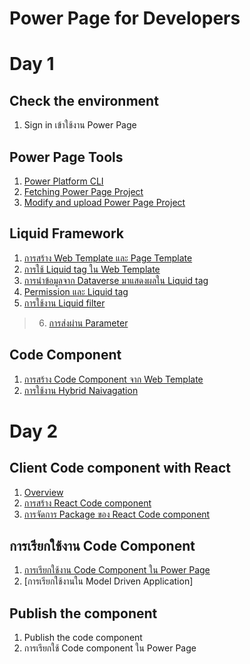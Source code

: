 
# Power Page for Developers

# Day 1

## Check the environment

1. Sign in เข้าใช้งาน Power Page

## Power Page Tools

1. [Power Platform CLI](contents/power-platform-cli.md)
2. [Fetching Power Page Project](contents/accessing-power-page.md)
3. [Modify and upload Power Page Project](contents/modify-and-upload-power-page-project.md)

## Liquid Framework

1. [การสร้าง Web Template และ Page Template](contents/liquid-framework/create-web-template.md)
2. [การใช้ Liquid tag ใน Web Template](contents/liquid-framework/liquid-tag.md)
3. [การนำข้อมูลจาก Dataverse มาแสดงผลใน Liquid tag](contents/liquid-framework/liquid-tag-with-dataverse.md)
4. [Permission และ Liquid tag](contents/liquid-framework/security-and-liquid-tag.md)
5. [การใช้งาน Liquid filter](contents/liquid-framework/liquid-tag-reference.md)
> 6. [การส่งผ่าน Parameter](contents/liquid-framework/passing-parameter-via-web-template.md)

## Code Component

1. [การสร้าง Code Component จาก Web Template](contents/liquid-framework/create-code-component-from-web-template.md)
2. [การใช้งาน Hybrid Naivagation](contents/liquid-framework/hybrid-navigation.md)

# Day 2

## Client Code component with React

1. [Overview](contents/react/overview.md)
2. [การสร้าง React Code component](contents/react/create-react-code-component.md)
3. [การจัดการ Package ของ React Code component](contents/react/package-management.md)

## การเรียกใช้งาน Code Component

1. [การเรียกใช้งาน Code Component ใน Power Page](contents/using-code-component-in-power-page.md)
2. [การเรียกใช้งานใน Model Driven Application]



## Publish the component

1. Publish the code component
2. การเรียกใช้ Code component ใน Power Page